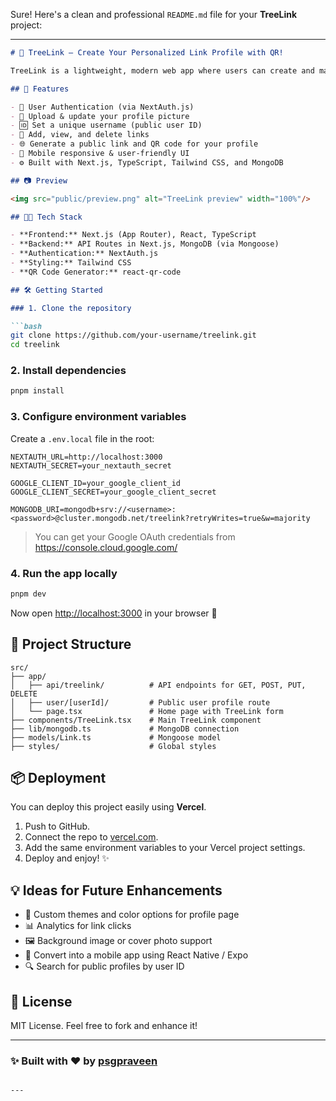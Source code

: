 Sure! Here's a clean and professional `README.md` file for your **TreeLink** project:

---

```markdown
# 🌿 TreeLink – Create Your Personalized Link Profile with QR!

TreeLink is a lightweight, modern web app where users can create and manage a personal profile page with their profile picture, a custom user ID, and a curated list of links. It also generates a public QR code and shareable URL for the profile—perfect for portfolio links, social media, resumes, and more.

## 🚀 Features

- 🔐 User Authentication (via NextAuth.js)
- 📸 Upload & update your profile picture
- 🆔 Set a unique username (public user ID)
- 🔗 Add, view, and delete links
- 🌐 Generate a public link and QR code for your profile
- 📱 Mobile responsive & user-friendly UI
- ⚙️ Built with Next.js, TypeScript, Tailwind CSS, and MongoDB

## 📷 Preview

<img src="public/preview.png" alt="TreeLink preview" width="100%"/>

## 🧑‍💻 Tech Stack

- **Frontend:** Next.js (App Router), React, TypeScript
- **Backend:** API Routes in Next.js, MongoDB (via Mongoose)
- **Authentication:** NextAuth.js
- **Styling:** Tailwind CSS
- **QR Code Generator:** react-qr-code

## 🛠️ Getting Started

### 1. Clone the repository

```bash
git clone https://github.com/your-username/treelink.git
cd treelink
```

### 2. Install dependencies

```bash
pnpm install
```

### 3. Configure environment variables

Create a `.env.local` file in the root:

```env
NEXTAUTH_URL=http://localhost:3000
NEXTAUTH_SECRET=your_nextauth_secret

GOOGLE_CLIENT_ID=your_google_client_id
GOOGLE_CLIENT_SECRET=your_google_client_secret

MONGODB_URI=mongodb+srv://<username>:<password>@cluster.mongodb.net/treelink?retryWrites=true&w=majority
```

> You can get your Google OAuth credentials from https://console.cloud.google.com/

### 4. Run the app locally

```bash
pnpm dev
```

Now open [http://localhost:3000](http://localhost:3000) in your browser 🚀

## 📁 Project Structure

```
src/
├── app/
│   ├── api/treelink/          # API endpoints for GET, POST, PUT, DELETE
│   ├── user/[userId]/         # Public user profile route
│   └── page.tsx               # Home page with TreeLink form
├── components/TreeLink.tsx    # Main TreeLink component
├── lib/mongodb.ts             # MongoDB connection
├── models/Link.ts             # Mongoose model
├── styles/                    # Global styles
```

## 📦 Deployment

You can deploy this project easily using **Vercel**.

1. Push to GitHub.
2. Connect the repo to [vercel.com](https://vercel.com).
3. Add the same environment variables to your Vercel project settings.
4. Deploy and enjoy! ✨

## 💡 Ideas for Future Enhancements

- 🎨 Custom themes and color options for profile page
- 📊 Analytics for link clicks
- 🖼️ Background image or cover photo support
- 📱 Convert into a mobile app using React Native / Expo
- 🔍 Search for public profiles by user ID

## 📄 License

MIT License. Feel free to fork and enhance it!

---

### ✨ Built with ❤️ by [psgpraveen](https://psgpraveen.github.io/port/)
```

---
